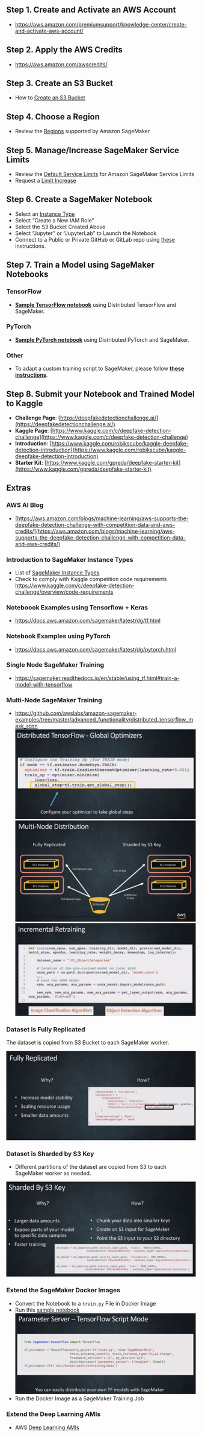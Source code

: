 ## Step 1. Create and Activate an AWS Account
* https://aws.amazon.com/premiumsupport/knowledge-center/create-and-activate-aws-account/ 

## Step 2. Apply the AWS Credits
* https://aws.amazon.com/awscredits/  

## Step 3. Create an S3 Bucket
* How to [Create an S3 Bucket](https://docs.aws.amazon.com/AmazonS3/latest/user-guide/create-bucket.html)

## Step 4. Choose a Region
* Review the [Regions](https://docs.aws.amazon.com/general/latest/gr/rande.html#sagemaker_region) supported by Amazon SageMaker 

## Step 5. Manage/Increase SageMaker Service Limits
* Review the [Default Service Limits](https://docs.aws.amazon.com/general/latest/gr/sagemaker.html#limits_sagemaker) for Amazon SageMaker Service Limits
* Request a [Limit Increase](https://docs.aws.amazon.com/servicequotas/latest/userguide/request-quota-increase.html)

## Step 6. Create a SageMaker Notebook
* Select an [Instance Type](https://aws.amazon.com/sagemaker/pricing/instance-types/)
* Select “Create a New IAM Role”
* Select the S3 Bucket Created Above
* Select “Jupyter” or “JupyterLab” to Launch the Notebook
* Connect to a Public or Private GitHub or GitLab repo using [these](git-integration.md) instructions.

## Step 7. Train a Model using SageMaker Notebooks
### TensorFlow
* [**Sample TensorFlow notebook**](tensorflow/) using Distributed TensorFlow and SageMaker.

### PyTorch
* [**Sample PyTorch notebook**](pytorch/) using Distributed PyTorch and SageMaker.

### Other
* To adapt a custom training script to SageMaker, please follow [**these instructions**](https://sagemaker.readthedocs.io/en/stable/using_tf.html#adapting-your-local-tensorflow-script).

## Step 8. Submit your Notebook and Trained Model to Kaggle
* **Challenge Page**:  [https://deepfakedetectionchallenge.ai/](https://deepfakedetectionchallenge.ai/)
* **Kaggle Page**:  [https://www.kaggle.com/c/deepfake-detection-challenge](https://www.kaggle.com/c/deepfake-detection-challenge)
* **Introduction**:  [https://www.kaggle.com/robikscube/kaggle-deepfake-detection-introduction](https://www.kaggle.com/robikscube/kaggle-deepfake-detection-introduction)
* **Starter Kit**:  [https://www.kaggle.com/gpreda/deepfake-starter-kit](https://www.kaggle.com/gpreda/deepfake-starter-kit)

## Extras
### AWS AI Blog
* [https://aws.amazon.com/blogs/machine-learning/aws-supports-the-deepfake-detection-challenge-with-competition-data-and-aws-credits/](https://aws.amazon.com/blogs/machine-learning/aws-supports-the-deepfake-detection-challenge-with-competition-data-and-aws-credits/)

### Introduction to SageMaker Instance Types
* List of [SageMaker Instance Types](https://aws.amazon.com/sagemaker/pricing/instance-types/)
* Check to comply with Kaggle competition code requirements https://www.kaggle.com/c/deepfake-detection-challenge/overview/code-requirements

### Noteboook Examples using Tensorflow + Keras
* https://docs.aws.amazon.com/sagemaker/latest/dg/tf.html

### Notebook Examples using PyTorch
* https://docs.aws.amazon.com/sagemaker/latest/dg/pytorch.html

### Single Node SageMaker Training
* https://sagemaker.readthedocs.io/en/stable/using_tf.html#train-a-model-with-tensorflow

### Multi-Node SageMaker Training
* https://github.com/awslabs/amazon-sagemaker-examples/tree/master/advanced_functionality/distributed_tensorflow_mask_rcnn
![Distributed Tensorflow](img/distributed_tf.png)
![Multi Node Distribution](img/multi_node.png)
![Incremental Retraining](img/incremental_retraining.png)

### Dataset is Fully Replicated
The dataset is copied from S3 Bucket to each SageMaker worker.

![Fully Replicated Data](img/fully_replicated.png)

### Dataset is Sharded by S3 Key
* Different partitions of the dataset are copied from S3 to each SageMaker worker as needed.

![Sharded by S3 key](img/sharded_s3.png)

### Extend the SageMaker Docker Images
* Convert the Notebook to a `train.py` File in Docker Image
* Run this [sample notebook](examples/custom-sagemaker-container/notebook.ipynb)
![Parameter Server](img/parameter_server.png)
* Run the Docker Image as a SageMaker Training Job

### Extend the Deep Learning AMIs
* AWS [Deep Learning AMIs](https://docs.aws.amazon.com/dlami/latest/devguide/what-is-dlami.html)
